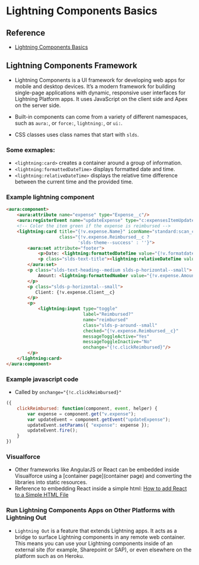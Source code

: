 # Lightning Components Basics

## Reference
- [Lightning Components Basics](https://trailhead.salesforce.com/modules/lex_dev_lc_basics)

## Lightning Components Framework
- Lightning Components is a UI framework for developing web apps for mobile and desktop devices. It’s a modern framework for building single-page applications with dynamic, responsive user interfaces for Lightning Platform apps. It uses JavaScript on the client side and Apex on the server side.

- Built-in components can come from a variety of different namespaces, such as `aura:`, or `force:`, `lightning:`, or `ui:`.

- CSS classes uses class names that start with `slds`.

### Some exmaples:
- `<lightning:card>` creates a container around a group of information.
- `<lightning:formattedDateTime>` displays formatted date and time.
- `<lightning:relativeDateTime>` displays the relative time difference between the current time and the provided time.

### Example lightning component
```html
<aura:component>
    <aura:attribute name="expense" type="Expense__c"/>
    <aura:registerEvent name="updateExpense" type="c:expensesItemUpdate"/>
    <!-- Color the item green if the expense is reimbursed -->
    <lightning:card title="{!v.expense.Name}" iconName="standard:scan_card"
                    class="{!v.expense.Reimbursed__c ?
                           'slds-theme--success' : ''}">
        <aura:set attribute="footer">
            <p>Date: <lightning:formattedDateTime value="{!v.formatdate}"/></p>
            <p class="slds-text-title"><lightning:relativeDateTime value="{!v.formatdate}"/></p>
        </aura:set>
        <p class="slds-text-heading--medium slds-p-horizontal--small">
            Amount: <lightning:formattedNumber value="{!v.expense.Amount__c}" style="currency"/>
        </p>
        <p class="slds-p-horizontal--small">
           Client: {!v.expense.Client__c}
        </p>
        <p>
            <lightning:input type="toggle" 
                             label="Reimbursed?"
                             name="reimbursed"
                             class="slds-p-around--small"
                             checked="{!v.expense.Reimbursed__c}"
                             messageToggleActive="Yes"
                             messageToggleInactive="No"
                             onchange="{!c.clickReimbursed}"/>
        </p>
    </lightning:card>
</aura:component>
```

### Example javascript code
- Called by `onchange="{!c.clickReimbursed}"`
```javascript
({
    clickReimbursed: function(component, event, helper) {
        var expense = component.get("v.expense");
        var updateEvent = component.getEvent("updateExpense");
        updateEvent.setParams({ "expense": expense });
        updateEvent.fire();
    }
})
```

### Visualforce
- Other frameworks like AngularJS or React can be embedded inside Visualforce using a [container page](container page) and converting the libraries into static resources.
- Reference to embedding React inside a simple html: [How to add React to a Simple HTML File](https://medium.com/@to_pe/how-to-add-react-to-a-simple-html-file-a11511c0235f)


### Run Lightning Components Apps on Other Platforms with Lightning Out
- `Lightning Out` is a feature that extends Lightning apps. It acts as a bridge to surface Lightning components in any remote web container. This means you can use your Lightning components inside of an external site (for example, Sharepoint or SAP), or even elsewhere on the platform such as on Heroku.
